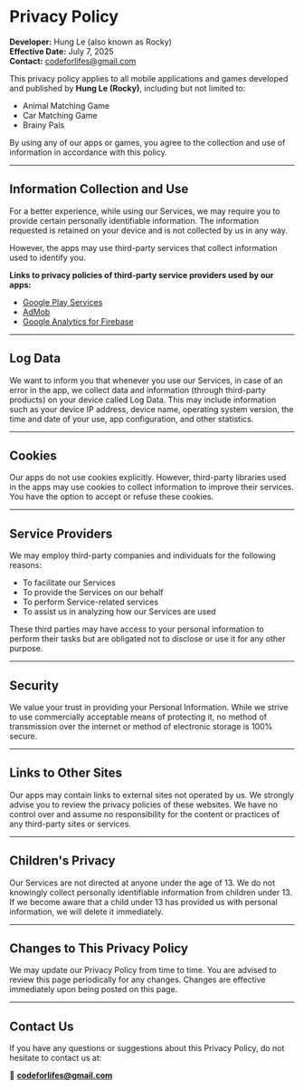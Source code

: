# Privacy Policy

**Developer:** Hung Le (also known as Rocky)  
**Effective Date:** July 7, 2025  
**Contact:** codeforlifes@gmail.com

This privacy policy applies to all mobile applications and games developed and published by **Hung Le (Rocky)**, including but not limited to:

- Animal Matching Game  
- Car Matching Game
- Brainy Pals


By using any of our apps or games, you agree to the collection and use of information in accordance with this policy.

---

## Information Collection and Use

For a better experience, while using our Services, we may require you to provide certain personally identifiable information. The information requested is retained on your device and is not collected by us in any way.

However, the apps may use third-party services that collect information used to identify you.

**Links to privacy policies of third-party service providers used by our apps:**

- [Google Play Services](https://policies.google.com/privacy)
- [AdMob](https://support.google.com/admob/answer/6128543?hl=en)
- [Google Analytics for Firebase](https://firebase.google.com/policies/analytics)

---

## Log Data

We want to inform you that whenever you use our Services, in case of an error in the app, we collect data and information (through third-party products) on your device called Log Data. This may include information such as your device IP address, device name, operating system version, the time and date of your use, app configuration, and other statistics.

---

## Cookies

Our apps do not use cookies explicitly. However, third-party libraries used in the apps may use cookies to collect information to improve their services. You have the option to accept or refuse these cookies.

---

## Service Providers

We may employ third-party companies and individuals for the following reasons:

- To facilitate our Services
- To provide the Services on our behalf
- To perform Service-related services
- To assist us in analyzing how our Services are used

These third parties may have access to your personal information to perform their tasks but are obligated not to disclose or use it for any other purpose.

---

## Security

We value your trust in providing your Personal Information. While we strive to use commercially acceptable means of protecting it, no method of transmission over the internet or method of electronic storage is 100% secure.

---

## Links to Other Sites

Our apps may contain links to external sites not operated by us. We strongly advise you to review the privacy policies of these websites. We have no control over and assume no responsibility for the content or practices of any third-party sites or services.

---

## Children's Privacy

Our Services are not directed at anyone under the age of 13. We do not knowingly collect personally identifiable information from children under 13. If we become aware that a child under 13 has provided us with personal information, we will delete it immediately.

---

## Changes to This Privacy Policy

We may update our Privacy Policy from time to time. You are advised to review this page periodically for any changes. Changes are effective immediately upon being posted on this page.

---

## Contact Us

If you have any questions or suggestions about this Privacy Policy, do not hesitate to contact us at:

📧 **codeforlifes@gmail.com**

